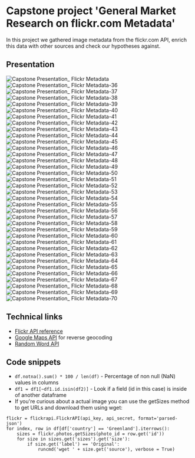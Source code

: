 # Capstone project 'General Market Research on flickr.com Metadata'

In this project we gathered image metadata from the flickr.com API, enrich this data with other sources and check our hypotheses against.

## Presentation

![Capstone Presentation_ Flickr Metadata](https://github.com/BrittaZa/Capstone_Flickr_Metadata/assets/3992727/e1670ac8-0687-4728-b236-3e7dceabb401)
![Capstone Presentation_ Flickr Metadata-36](https://github.com/BrittaZa/Capstone_Flickr_Metadata/assets/3992727/2f78c844-8607-43ea-a66b-4aba5604a31e)
![Capstone Presentation_ Flickr Metadata-37](https://github.com/BrittaZa/Capstone_Flickr_Metadata/assets/3992727/5d567f9d-ec05-49aa-a6f9-5a51e468846d)
![Capstone Presentation_ Flickr Metadata-38](https://github.com/BrittaZa/Capstone_Flickr_Metadata/assets/3992727/29436cbb-adf5-4bde-9164-5f77271f085f)
![Capstone Presentation_ Flickr Metadata-39](https://github.com/BrittaZa/Capstone_Flickr_Metadata/assets/3992727/8cb423c5-c4d5-46c2-aaa3-160d6ea1f570)
![Capstone Presentation_ Flickr Metadata-40](https://github.com/BrittaZa/Capstone_Flickr_Metadata/assets/3992727/2f21aa88-29b5-4504-bc89-420e90ba9595)
![Capstone Presentation_ Flickr Metadata-41](https://github.com/BrittaZa/Capstone_Flickr_Metadata/assets/3992727/5713cdf3-16b4-45b7-9401-3b512765002f)
![Capstone Presentation_ Flickr Metadata-42](https://github.com/BrittaZa/Capstone_Flickr_Metadata/assets/3992727/ff4107b7-63b6-43c7-8055-203f60ea64ab)
![Capstone Presentation_ Flickr Metadata-43](https://github.com/BrittaZa/Capstone_Flickr_Metadata/assets/3992727/3bccf6a7-88fd-4a89-a30b-ddd23a8755ce)
![Capstone Presentation_ Flickr Metadata-44](https://github.com/BrittaZa/Capstone_Flickr_Metadata/assets/3992727/27e259bd-0a65-4d82-98eb-9601020e6ba1)
![Capstone Presentation_ Flickr Metadata-45](https://github.com/BrittaZa/Capstone_Flickr_Metadata/assets/3992727/5408b32b-7bcf-4937-bff8-de90498e8332)
![Capstone Presentation_ Flickr Metadata-46](https://github.com/BrittaZa/Capstone_Flickr_Metadata/assets/3992727/ac267da9-ebd1-4d84-aad9-8ebc8cf90fb4)
![Capstone Presentation_ Flickr Metadata-47](https://github.com/BrittaZa/Capstone_Flickr_Metadata/assets/3992727/08dfbfa6-fd21-460f-9d3e-bd3aeb5b66f4)
![Capstone Presentation_ Flickr Metadata-48](https://github.com/BrittaZa/Capstone_Flickr_Metadata/assets/3992727/88160832-a45c-4f0e-95a1-c0612674db97)
![Capstone Presentation_ Flickr Metadata-49](https://github.com/BrittaZa/Capstone_Flickr_Metadata/assets/3992727/b60a8e59-1c36-41dc-8985-67e12a9d3ca8)
![Capstone Presentation_ Flickr Metadata-50](https://github.com/BrittaZa/Capstone_Flickr_Metadata/assets/3992727/2f2920d8-2d81-40f8-a704-14255ae2ce5e)
![Capstone Presentation_ Flickr Metadata-51](https://github.com/BrittaZa/Capstone_Flickr_Metadata/assets/3992727/20f2bf25-d1d8-43dc-971e-360eeb37684f)
![Capstone Presentation_ Flickr Metadata-52](https://github.com/BrittaZa/Capstone_Flickr_Metadata/assets/3992727/ac84e617-29da-445b-8c4f-ca0b8abb2ff8)
![Capstone Presentation_ Flickr Metadata-53](https://github.com/BrittaZa/Capstone_Flickr_Metadata/assets/3992727/6540406b-61ac-4516-9cf7-08acb4c912fe)
![Capstone Presentation_ Flickr Metadata-54](https://github.com/BrittaZa/Capstone_Flickr_Metadata/assets/3992727/8c70be59-456b-4ace-9913-4eeb20cfcd11)
![Capstone Presentation_ Flickr Metadata-55](https://github.com/BrittaZa/Capstone_Flickr_Metadata/assets/3992727/d4d458fa-3d09-4059-8b23-e28ef93a2cc0)
![Capstone Presentation_ Flickr Metadata-56](https://github.com/BrittaZa/Capstone_Flickr_Metadata/assets/3992727/1ea98dae-aa82-4bfa-8d3f-810bc7b1319f)
![Capstone Presentation_ Flickr Metadata-57](https://github.com/BrittaZa/Capstone_Flickr_Metadata/assets/3992727/575f0ca8-18d8-4c0f-8901-922781e302f1)
![Capstone Presentation_ Flickr Metadata-58](https://github.com/BrittaZa/Capstone_Flickr_Metadata/assets/3992727/5fcdab06-1496-4244-a625-c560c45e1b0a)
![Capstone Presentation_ Flickr Metadata-59](https://github.com/BrittaZa/Capstone_Flickr_Metadata/assets/3992727/5ab5fdaf-57fc-4425-870f-127fb15ead39)
![Capstone Presentation_ Flickr Metadata-60](https://github.com/BrittaZa/Capstone_Flickr_Metadata/assets/3992727/76ec09d9-f70f-4205-bf27-13b3b3ef19a3)
![Capstone Presentation_ Flickr Metadata-61](https://github.com/BrittaZa/Capstone_Flickr_Metadata/assets/3992727/9913f46b-6d36-4525-823c-3cbfaf23258d)
![Capstone Presentation_ Flickr Metadata-62](https://github.com/BrittaZa/Capstone_Flickr_Metadata/assets/3992727/2bcf6608-a9e0-4d3a-b5e0-1658e50b8ba1)
![Capstone Presentation_ Flickr Metadata-63](https://github.com/BrittaZa/Capstone_Flickr_Metadata/assets/3992727/c467aa68-673e-4d12-81d2-86a3e3c59cfc)
![Capstone Presentation_ Flickr Metadata-64](https://github.com/BrittaZa/Capstone_Flickr_Metadata/assets/3992727/7a92e1fb-f5ea-47e7-afe0-5790a27a8beb)
![Capstone Presentation_ Flickr Metadata-65](https://github.com/BrittaZa/Capstone_Flickr_Metadata/assets/3992727/b3cf58a2-da0a-4619-ba4e-7b976639689f)
![Capstone Presentation_ Flickr Metadata-66](https://github.com/BrittaZa/Capstone_Flickr_Metadata/assets/3992727/369cf6c4-a5b6-469e-9e50-15b630f70531)
![Capstone Presentation_ Flickr Metadata-67](https://github.com/BrittaZa/Capstone_Flickr_Metadata/assets/3992727/80dab00f-b485-4d9b-a46e-78f2022a4764)
![Capstone Presentation_ Flickr Metadata-68](https://github.com/BrittaZa/Capstone_Flickr_Metadata/assets/3992727/cc63ac27-c78d-4463-86fb-e1a74cd5902f)
![Capstone Presentation_ Flickr Metadata-69](https://github.com/BrittaZa/Capstone_Flickr_Metadata/assets/3992727/0ab8e04f-eaea-42ae-987f-95f4a7587292)
![Capstone Presentation_ Flickr Metadata-70](https://github.com/BrittaZa/Capstone_Flickr_Metadata/assets/3992727/6d46136c-22fb-489a-807e-3da08a5eb15e)



## Technical links
- [Flickr API reference](https://www.flickr.com/services/api/)<br>
- [Google Maps API](https://developers.google.com/maps/documentation/geocoding/requests-reverse-geocoding?hl=en) for reverse geocoding<br>
- [Random Word API](https://random-word-api.herokuapp.com/home)<br>

## Code snippets
- ```df.notna().sum() * 100 / len(df)``` - Percentage of non null (NaN) values in columns
- ```df1 = df1[~df1.id.isin(df2)]``` - Look if a field (id in this case) is inside of another dataframe
- If you're curious about a actual image you can use the getSizes method to get URLs and download them using wget:
```
flickr = flickrapi.FlickrAPI(api_key, api_secret, format='parsed-json')
for index, row in df[df['country'] == 'Greenland'].iterrows():
    sizes = flickr.photos.getSizes(photo_id = row.get('id'))
    for size in sizes.get('sizes').get('size'):
        if size.get('label') == 'Original':
            runcmd('wget ' + size.get('source'), verbose = True)
```
